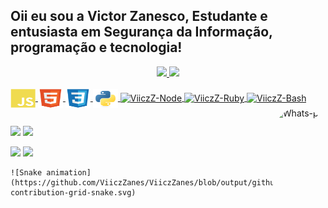 ## Oii eu sou a Victor Zanesco, Estudante e entusiasta em Segurança da Informação, programação e tecnologia!
<div align="center">
  <a href="https://github.com/ViiczZanes">
  <img height="180em" src="https://github-readme-stats.vercel.app/api?username=ViiczZanes&show_icons=true&theme=tokyonight&include_all_commits=true&count_private=true"/>
  <img height="180em" src="https://github-readme-stats.vercel.app/api/top-langs/?username=ViiczZanes&layout=compact&langs_count=7&theme=tokyonight"/>
</div>
<div style="display: inline_block"><br>
  <img align="center" alt="ViiczZ-Js" height="30" width="40" src="https://raw.githubusercontent.com/devicons/devicon/master/icons/javascript/javascript-plain.svg">
  <img align="center" alt="ViiczZ-HTML" height="30" width="40" src="https://raw.githubusercontent.com/devicons/devicon/master/icons/html5/html5-original.svg">
  <img align="center" alt="ViiczZ-CSS" height="30" width="40" src="https://raw.githubusercontent.com/devicons/devicon/master/icons/css3/css3-original.svg">
  <img align="center" alt="ViiczZ-Python" height="30" width="40" src="https://raw.githubusercontent.com/devicons/devicon/master/icons/python/python-original.svg">
  <img align="center" alt="ViiczZ-Node" height="30" width="40" src="https://cdn.jsdelivr.net/gh/devicons/devicon/icons/nodejs/nodejs-original.svg" />
  <img align="center" alt="ViiczZ-Ruby" height="30" width="40" src="https://cdn.jsdelivr.net/gh/devicons/devicon/icons/ruby/ruby-original-wordmark.svg" />
  <img align="center" alt="ViiczZ-Bash" height="30" width="40" src="https://cdn.jsdelivr.net/gh/devicons/devicon/icons/bash/bash-original.svg" />



  <img align="right" alt="Whats-pic" height="150" style="border-radius:50px;" src="https://media.discordapp.net/attachments/813235286808199261/902708749297389578/QRCode_Facil.png?width=480&height=480">
</div>
  
  ##
 
<div> 
  <a href="https://t.me/ViiczZanes" target="_blank"><img
        src="https://img.shields.io/badge/-Telegram-%230077B5?style=for-the-badge&logo=telegram&logoColor=white"
        target="_blank"></a>
  <a href="https://instagram.com/viiczanes" target="_blank"><img
        src="https://img.shields.io/badge/-Instagram-%23E4405F?style=for-the-badge&logo=instagram&logoColor=white"
        target="_blank"></a>

  <a href="mailto:vic02moro@gmail.com"><img
        src="https://img.shields.io/badge/-Gmail-%23333?style=for-the-badge&logo=gmail&logoColor=white"
        target="_blank"></a>
  <a href="https://www.linkedin.com/in/victor-zanesco-moro-a01182208/" target="_blank"><img
        src="https://img.shields.io/badge/-LinkedIn-%230077B5?style=for-the-badge&logo=linkedin&logoColor=white"
        target="_blank"></a>
  
</div>
  
    ![Snake animation](https://github.com/ViiczZanes/ViiczZanes/blob/output/github-contribution-grid-snake.svg)
